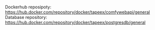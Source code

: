 Dockerhub reposipoty: https://hub.docker.com/repository/docker/tapeex/comfywebapi/general
<br>
Database repository: https://hub.docker.com/repository/docker/tapeex/postgresdb/general
<br><br>
